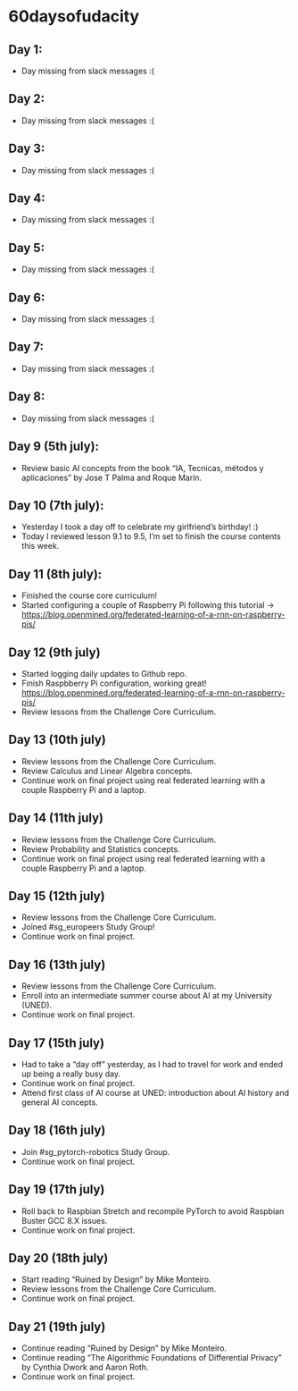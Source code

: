 # 60daysofudacity

## Day 1:
- Day missing from slack messages :(

## Day 2:
- Day missing from slack messages :(

## Day 3:
- Day missing from slack messages :(

## Day 4:
- Day missing from slack messages :(

## Day 5:
- Day missing from slack messages :(

## Day 6:
- Day missing from slack messages :(

## Day 7:
- Day missing from slack messages :(

## Day 8:
- Day missing from slack messages :(

## Day 9 (5th july):
- Review basic AI concepts from the book “IA, Tecnicas, métodos y aplicaciones” by Jose T Palma and Roque Marín.

## Day 10 (7th july):
- Yesterday I took a day off to celebrate my girlfriend’s birthday! :)
- Today I reviewed lesson 9.1 to 9.5, I’m set to finish the course contents this week.

## Day 11 (8th july):
- Finished the course core curriculum!
- Started configuring a couple of Raspberry Pi following this tutorial -> https://blog.openmined.org/federated-learning-of-a-rnn-on-raspberry-pis/

## Day 12 (9th july)
- Started logging daily updates to Github repo.
- Finish Raspbberry Pi configuration, working great! https://blog.openmined.org/federated-learning-of-a-rnn-on-raspberry-pis/
- Review lessons from the Challenge Core Curriculum.

## Day 13 (10th july)
- Review lessons from the Challenge Core Curriculum.
- Review Calculus and Linear Algebra concepts.
- Continue work on final project using real federated learning with a couple Raspberry Pi and a laptop.

## Day 14 (11th july)
- Review lessons from the Challenge Core Curriculum.
- Review Probability and Statistics concepts.
- Continue work on final project using real federated learning with a couple Raspberry Pi and a laptop.

## Day 15 (12th july)
- Review lessons from the Challenge Core Curriculum.
- Joined #sg_europeers Study Group!
- Continue work on final project.

## Day 16 (13th july)
- Review lessons from the Challenge Core Curriculum.
- Enroll into an intermediate summer course about AI at my University (UNED).
- Continue work on final project.

## Day 17 (15th july)
- Had to take a “day off” yesterday, as I had to travel for work and ended up being a really busy day.
- Continue work on final project.
- Attend first class of AI course at UNED: introduction about AI history and general AI concepts.

## Day 18 (16th july)
- Join #sg_pytorch-robotics Study Group.
- Continue work on final project.

## Day 19 (17th july)
- Roll back to Raspbian Stretch and recompile PyTorch to avoid Raspbian Buster GCC 8.X issues.
- Continue work on final project.

## Day 20 (18th july)
- Start reading “Ruined by Design” by Mike Monteiro.
- Review lessons from the Challenge Core Curriculum.
- Continue work on final project.

## Day 21 (19th july)
- Continue reading “Ruined by Design” by Mike Monteiro.
- Continue reading “The Algorithmic Foundations of Differential Privacy” by Cynthia Dwork and Aaron Roth.
- Continue work on final project.